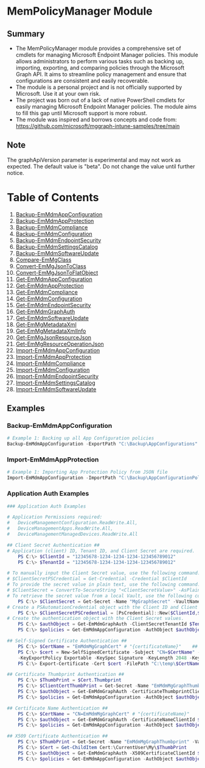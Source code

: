 # MemPolicyManager Module

## Summary

- The MemPolicyManager module provides a comprehensive set of cmdlets for managing Microsoft Endpoint Manager policies. This module allows administrators to perform various tasks such as backing up, importing, exporting, and comparing policies through the Microsoft Graph API. It aims to streamline policy management and ensure that configurations are consistent and easily recoverable.
- The module is a personal project and is not officially supported by Microsoft. Use it at your own risk.
- The project was born out of a lack of native PowerShell cmdlets for easily managing Microsoft Endpoint Manager policies. The module aims to fill this gap until Microsoft support is more robust.
- The module was inspired and borrows concepts and code from: https://github.com/microsoft/mggraph-intune-samples/tree/main

## Note

The graphApiVersion parameter is experimental and may not work as expected. The default value is "beta". Do not change the value until further notice.

# Table of Contents
1. [Backup-EmMdmAppConfiguration](#Backup-EmMdmAppConfiguration)
2. [Backup-EmMdmAppProtection](#Backup-EmMdmAppProtection)
3. [Backup-EmMdmCompliance](#Backup-EmMdmCompliance)
4. [Backup-EmMdmConfiguration](#Backup-EmMdmConfiguration)
5. [Backup-EmMdmEndpointSecurity](#Backup-EmMdmEndpointSecurity)
6. [Backup-EmMdmSettingsCatalog](#Backup-EmMdmSettingsCatalog)
7. [Backup-EmMdmSoftwareUpdate](#Backup-EmMdmSoftwareUpdate)
8. [Compare-EmMgClass](#Compare-EmMgClass)
9. [Convert-EmMgJsonToClass](#Convert-EmMgJsonToClass)
10. [Convert-EmMgJsonToFlatObject](#Convert-EmMgJsonToFlatObject)
11. [Get-EmMdmAppConfiguration](#Get-EmMdmAppConfiguration)
12. [Get-EmMdmAppProtection](#Get-EmMdmAppProtection)
13. [Get-EmMdmCompliance](#Get-EmMdmCompliance)
14. [Get-EmMdmConfiguration](#Get-EmMdmConfiguration)
15. [Get-EmMdmEndpointSecurity](#Get-EmMdmEndpointSecurity)
16. [Get-EmMdmGraphAuth](#Get-EmMdmGraphAuth)
17. [Get-EmMdmSoftwareUpdate](#Get-EmMdmSoftwareUpdate)
18. [Get-EmMgMetadataXml](#Get-EmMgMetadataXml)
19. [Get-EmMgMetadataXmlInfo](#Get-EmMgMetadataXmlInfo)
20. [Get-EmMgJsonResourceJson](#Get-EmMgJsonResourceJson)
21. [Get-EmMgResourceOperationJson](#Get-EmMgResourceOperationJson)
22. [Import-EmMdmAppConfiguration](#Import-EmMdmAppConfiguration)
23. [Import-EmMdmAppProtection](#Import-EmMdmAppProtection)
24. [Import-EmMdmCompliance](#Import-EmMdmCompliance)
25. [Import-EmMdmConfiguration](#Import-EmMdmConfiguration)
26. [Import-EmMdmEndpointSecurity](#Import-EmMdmEndpointSecurity)
27. [Import-EmMdmSettingsCatalog](#Import-EmMdmSettingsCatalog)
28. [Import-EmMdmSoftwareUpdate](#Import-EmMdmSoftwareUpdate)

## Examples

### Backup-EmMdmAppConfiguration

```powershell
# Example 1: Backing up all App Configuration policies
Backup-EmMdmAppConfiguration -ExportPath "C:\Backup\AppConfigurations"
```

### Import-EmMdmAppProtection

```powershell
# Example 1: Importing App Protection Policy from JSON file
Import-EmMdmAppConfiguration -ImportPath "C:\Backup\AppConfigurationPolicy.json"
```

### Application Auth Examples

```powershell
### Application Auth Examples

# Application Permissions required:
#   DeviceManagementConfiguration.ReadWrite.All,
#   DeviceManagementApps.ReadWrite.All,
#   DeviceManagementManagedDevices.ReadWrite.All

## Client Secret Authentication ##
# Application (client) ID, Tenant ID, and Client Secret are required.
    PS C:\> $ClientId = "12345678-1234-1234-1234-123456789012"
    PS C:\> $TenantId = "12345678-1234-1234-1234-123456789012"

# To manually input the Client Secret value, use the following command:
# $ClientSecretPSCredential = Get-Credential -Credential $ClientId
# To provide the secret value in plain text, use the following command:
# $ClientSecret = ConvertTo-SecureString "<ClientSecretValue>" -AsPlainText
# To retrieve the secret value from a local Vault, use the following command:
    PS C:\> $ClientSecret = Get-Secret -Name "MgGraphSecret" -VaultName "EmMdmVault"
# Create a PSAutomationCredential object with the Client ID and Client Secret.
    PS C:\> $ClientSecretPSCredential = [PsCredential]::New($ClientId,$ClientSecret)
# Create the authentication object with the Client Secret values.
    PS C:\> $authObject = Get-EmMdmGraphAuth -ClientSecretTenantId $TenantId -ClientSecretValue $ClientSecretPSCredential
    PS C:\> $policies = Get-EmMdmAppConfiguration -AuthObject $authObject

## Self-Signed Certificate Authentication ##
    PS C:\> $CertName = "EmMdmMgGraphCert" # "{certificateName}"    ## Replace {certificateName}
    PS C:\> $cert = New-SelfSignedCertificate -Subject "CN=$CertName" -CertStoreLocation "Cert:\CurrentUser\My" `
    -KeyExportPolicy Exportable -KeySpec Signature -KeyLength 2048 -KeyAlgorithm RSA -HashAlgorithm SHA256
    PS C:\> Export-Certificate -Cert $cert -FilePath "C:\temp\$CertName.cer"   ## Specify your preferred location

## Certificate Thumbprint Authentication ##
    PS C:\> $ThumbPrint = $Cert.Thumbprint
    PS C:\> $ClientCertThumbPrint = Get-Secret -Name "EmMdmMgGraphThumbprint" -Vault "EmMdmVault" -AsPlainText
    PS C:\> $authObject = Get-EmMdmGraphAuth -CertificateThumbprintClientId $ClientId -CertificateThumbprintTenantId $TenantId -CertificateThumbprint $ClientCertThumbPrint
    PS C:\> $policies = Get-EmMdmAppConfiguration -AuthObject $authObject

## Certificate Name Authentication ##
    PS C:\> $CertName = "CN=EmMdmMgGraphCert" # "{certificateName}"    ## Replace {certificateName}
    PS C:\> $authObject = Get-EmMdmGraphAuth -CertificateNameClientId $ClientId -CertificateNameTenantId $TenantId -CertificateName $CertName
    PS C:\> $policies = Get-EmMdmAppConfiguration -AuthObject $authObject

## X509 Certificate Authentication ##
    PS C:\> $ThumbPrint = Get-Secret -Name "EmMdmMgGraphThumbprint" -Vault "EmMdmVault" -AsPlainText
    PS C:\> $Cert = Get-ChildItem Cert:\CurrentUser\My\$ThumbPrint
    PS C:\> $authObject = Get-EmMdmGraphAuth -X509CertificateClientId $ClientId -X509CertificateTenantId $TenantId -X509Certificate $Cert
    PS C:\> $policies = Get-EmMdmAppConfiguration -AuthObject $authObject
```
